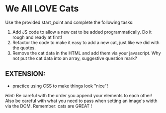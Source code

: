 # We All LOVE Cats

Use the provided start_point and complete the following tasks:

1. Add JS code to allow a new cat to be added programmatically. Do it rough and ready at first!
2. Refactor the code to make it easy to add a new cat, just like we did with the quotes.
3. Remove the cat data in the HTML and add them via your javascript. Why not put the cat data into an array, suggestive question mark?

## EXTENSION:
 - practice using CSS to make things look "nice"!

_Hint:_ Be careful with the order you append your elements to each other!
Also be careful with what you need to pass when setting an image's width via the DOM.
Remember: cats are GREAT !
